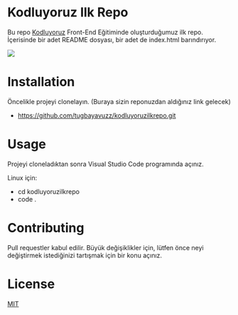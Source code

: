 # Kodluyoruz Ilk Repo

Bu repo [Kodluyoruz](https://www.kodluyoruz.org/) Front-End Eğitiminde oluşturduğumuz ilk repo. İçerisinde bir adet README dosyası, bir adet de index.html barındırıyor.

![](https://github.com/tugbayavuzz/kodluyoruzilkrepo/blob/main/github.png)

# Installation


Öncelikle projeyi clonelayın. (Buraya sizin reponuzdan aldığınız link gelecek)

- https://github.com/tugbayavuzz/kodluyoruzilkrepo.git

# Usage

Projeyi cloneladıktan sonra Visual Studio Code programında açınız.

Linux için:

- cd kodluyoruzilkrepo 
- code .


# Contributing

Pull requestler kabul edilir. Büyük değişiklikler için, lütfen önce neyi değiştirmek istediğinizi tartışmak için bir konu açınız.

# License

[MIT](https://choosealicense.com/licenses/mit/)

